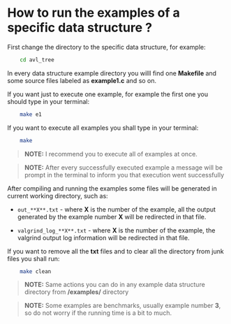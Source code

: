 # How to run the examples of a specific data structure ?

First change the directory to the specific data structure, for example:

```BASH
    cd avl_tree
```

In every data structure example directory you willl find one **Makefile** and some source files labeled as **example1.c** and so on.

If you want just to execute one example, for example the first one you should type in your terminal:

```BASH
    make e1
```

If you want to execute all examples you shall type in your terminal:

```BASH
    make
```

>**NOTE:** I recommend you to execute all of examples at once.

>**NOTE:** After every successfully executed example a message will be prompt in the terminal to inform you that execution went successfully

After compiling and running the examples some files will be generated in current working directory, such as:

* `out_**X**.txt` - where **X** is the number of the example, all the output generated by the example number **X** will be redirected in that file.

* `valgrind_log_**X**.txt` - where **X** is the number of the example, the valgrind output log information will be redirected in that file.

If you want to remove all the **txt** files and to clear all the directory from junk files you shall run:

```BASH
    make clean
```

>**NOTE:** Same actions you can do in any example data structure directory from **/examples/** directory

>**NOTE:** Some examples are benchmarks, usually example number **3**, so do not worry if the running time is a bit to much.